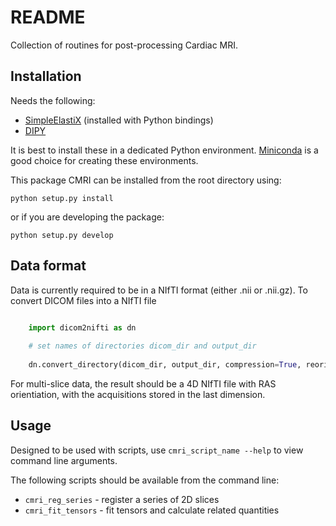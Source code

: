 # README

Collection of routines for post-processing Cardiac MRI.


## Installation

Needs the following:
* [SimpleElastiX](https://simpleelastix.readthedocs.io/GettingStarted.html) (installed with Python bindings)
* [DIPY](https://dipy.org/documentation/1.5.0/installation/)

It is best to install these in a dedicated Python environment. [Miniconda](https://docs.conda.io/en/latest/miniconda.html) is a good choice for creating these environments. 

This package CMRI can be installed from the root directory using:

```
python setup.py install
```

or if you are developing the package: 

```
python setup.py develop
```


## Data format

Data is currently required to be in a NIfTI format (either .nii or .nii.gz). To convert DICOM files into a NIfTI file

```python

    import dicom2nifti as dn
    
    # set names of directories dicom_dir and output_dir
    
    dn.convert_directory(dicom_dir, output_dir, compression=True, reorient=False)

```

For multi-slice data, the result should be a 4D NIfTI file with RAS orientiation, with the acquisitions stored in the last dimension.


## Usage

Designed to be used with scripts, use `cmri_script_name --help` to view command line arguments.

The following scripts should be available from the command line:

* `cmri_reg_series` - register a series of 2D slices
* `cmri_fit_tensors` - fit tensors and calculate related quantities

